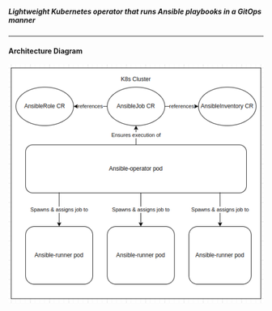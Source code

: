 ##### Lightweight Kubernetes operator that runs Ansible playbooks in a GitOps manner

---

#### Architecture Diagram

![Architecture diagram](https://github.com/MarioUhrik/ansible-operator/blob/main/docs/architecture/ansible-operator-architecture.png?raw=true)
